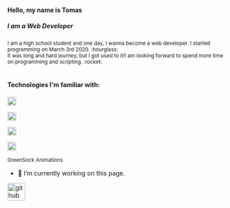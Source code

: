 
#### Hello, my name is Tomas
##### I am a Web Developer

<sub>
I am a high school student and one day, I wanna become a web developer. I started programming on March 3rd 2020.  :hourglass:<br>
It was long and hard journey, but I got used to it!I am looking forward to spend more time on programming and scripting.  :rocket:
</sub>
<br>
<br>

#### Technologies I'm familiar with: 
<sub>
<img src='https://simpleicons.org/icons/html5.svg' alt='html' height='20'><br><br>
<img src='https://simpleicons.org/icons/css3.svg' alt='css' height='20'><br><br>
<img src='https://simpleicons.org/icons/sass.svg' alt='sasst' height='20'><br><br>
<img src='https://cdn.jsdelivr.net/npm/simple-icons@3.0.1/icons/javascript.svg' alt='¨javascript' height='20'><br><br>
GreenSock Animations <br>
</sub>

- 🔭 I’m currently working on this page. 




[<img src='https://cdn.jsdelivr.net/npm/simple-icons@3.0.1/icons/github.svg' alt='github' height='40'>](https://github.com/thomasinho537)  

